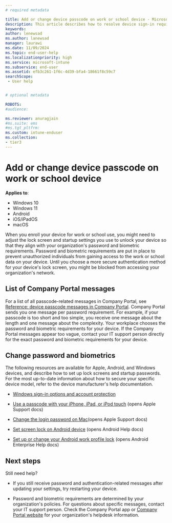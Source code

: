 ```yaml
---
# required metadata

title: Add or change device passcode on work or school device - Microsoft Intune | Microsoft Docs
description: This article describes how to resolve device sign-in requirements, with resources for Windows, Android, macOS, and iOS/iPadOS. 
keywords:
author: lenewsad
ms.author: lanewsad
manager: laurawi
ms.date: 11/09/2024
ms.topic: end-user-help
ms.localizationpriority: high
ms.service: microsoft-intune
ms.subservice: end-user
ms.assetid: efb3c261-1f6c-4d39-bfa4-18661f8c59c7
searchScope:
 - User help


# optional metadata

ROBOTS:
#audience:

ms.reviewer: anuragjain 
#ms.suite: ems
#ms.tgt_pltfrm:
ms.custom: intune-enduser
ms.collection:
- tier3
---
```

 
# Add or change device passcode on work or school device    

 **Applies to**:  
 * Windows 10  
 * Windows 11  
 * Android  
 * iOS/iPadOS  
 * macOS  

When you enroll your device for work or school use, you might need to adjust the lock screen and startup settings you use to unlock your device so that they align with your organization's password and biometric requirements. Password and biometric requirements are put in place to prevent unauthorized individuals from gaining access to the work or school data on your device. Until you choose a more secure authentication method for your device's lock screen, you might be blocked from accessing your organization's network.  

## List of Company Portal messages 

For a list of all passcode-related messages in Company Portal, see [Reference: device passcode messages in Company Portal](intune-company-portal-password-message-reference.md). Company Portal sends you one message per password requirement. For example, if your passcode is too short and too simple, you receive one message about the length and one message about the complexity.  Your workplace chooses the password and biometric requirements for your device. If the Company Portal messages appear too vague, contact your IT support person directly for the exact password and biometric requirements for your device.  

## Change password and biometrics   

The following resources are available for Apple, Android, and Windows devices, and describe how to set up lock screens and startup passwords. For the most up-to-date information about how to secure your specific device model, refer to the device manufacturer's help documentation.  

- [Windows sign-in options and account protection](https://support.microsoft.com/windows/windows-sign-in-options-and-account-protection-7b34d4cf-794f-f6bd-ddcc-e73cdf1a6fbf)  

- [Use a passcode with your iPhone, iPad, or iPod touch](https://support.apple.com/en-us/HT204060) (opens Apple Support docs)  

- [Change the login password on Mac](https://support.apple.com/guide/mac-help/change-the-login-password-on-mac-mchlp1550/mac)(opens Apple Support docs)  

- [Set screen lock on Android device](https://support.google.com/android/answer/9079129) (opens Android Help docs)  

- [Set up or change your Android work profile lock](https://support.google.com/work/android/answer/7029958) (opens Android Enterprise Help docs)  

## Next steps
Still need help?  

* If you still receive password and authentication-related messages after updating your settings, try restarting your device.  

* Password and biometric requirements are determined by your organization's policies. For questions about specific messages, contact your IT support person. Check the Company Portal app or [Company Portal website](https://go.microsoft.com/fwlink/?linkid=2010980) for your organization's helpdesk information.  
